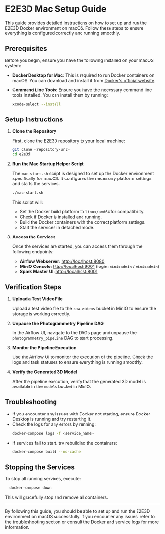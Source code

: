 # E2E3D Mac Setup Guide

This guide provides detailed instructions on how to set up and run the E2E3D Docker environment on macOS. Follow these steps to ensure everything is configured correctly and running smoothly.

## Prerequisites

Before you begin, ensure you have the following installed on your macOS system:

- **Docker Desktop for Mac**: This is required to run Docker containers on macOS. You can download and install it from [Docker's official website](https://docs.docker.com/desktop/install/mac-install/).

- **Command Line Tools**: Ensure you have the necessary command line tools installed. You can install them by running:
  ```bash
  xcode-select --install
  ```

## Setup Instructions

1. **Clone the Repository**
   
   First, clone the E2E3D repository to your local machine:
   ```bash
   git clone <repository-url>
   cd e2e3d
   ```

2. **Run the Mac Startup Helper Script**

   The `mac-start.sh` script is designed to set up the Docker environment specifically for macOS. It configures the necessary platform settings and starts the services.

   ```bash
   ./mac-start.sh
   ```

   This script will:
   - Set the Docker build platform to `linux/amd64` for compatibility.
   - Check if Docker is installed and running.
   - Build the Docker containers with the correct platform settings.
   - Start the services in detached mode.

3. **Access the Services**

   Once the services are started, you can access them through the following endpoints:
   - **Airflow Webserver**: [http://localhost:8080](http://localhost:8080)
   - **MinIO Console**: [http://localhost:9001](http://localhost:9001) (login: `minioadmin` / `minioadmin`)
   - **Spark Master UI**: [http://localhost:8001](http://localhost:8001)

## Verification Steps

1. **Upload a Test Video File**

   Upload a test video file to the `raw-videos` bucket in MinIO to ensure the storage is working correctly.

2. **Unpause the Photogrammetry Pipeline DAG**

   In the Airflow UI, navigate to the DAGs page and unpause the `photogrammetry_pipeline` DAG to start processing.

3. **Monitor the Pipeline Execution**

   Use the Airflow UI to monitor the execution of the pipeline. Check the logs and task statuses to ensure everything is running smoothly.

4. **Verify the Generated 3D Model**

   After the pipeline execution, verify that the generated 3D model is available in the `models` bucket in MinIO.

## Troubleshooting

- If you encounter any issues with Docker not starting, ensure Docker Desktop is running and try restarting it.
- Check the logs for any errors by running:
  ```bash
  docker-compose logs -f <service_name>
  ```
- If services fail to start, try rebuilding the containers:
  ```bash
  docker-compose build --no-cache
  ```

## Stopping the Services

To stop all running services, execute:
```bash
  docker-compose down
```

This will gracefully stop and remove all containers.

---

By following this guide, you should be able to set up and run the E2E3D environment on macOS successfully. If you encounter any issues, refer to the troubleshooting section or consult the Docker and service logs for more information. 
